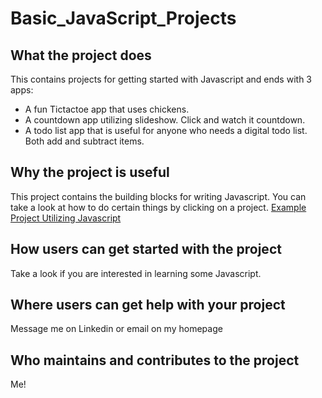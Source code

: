 # Basic_JavaScript_Projects
## What the project does
This contains projects for getting started with Javascript and ends with 3 apps:
* A fun Tictactoe app that uses chickens.
* A countdown app utilizing slideshow. Click and watch it countdown. 
* A todo list app that is useful for anyone who needs a digital todo list. Both add and subtract items. 

## Why the project is useful
This project contains the building blocks for writing Javascript. You can take a look at how to do certain things by clicking on a project.
[Example Project Utilizing Javascript](/Tictactoe/Tictactoe.html)

## How users can get started with the project
Take a look if you are interested in learning some Javascript.

## Where users can get help with your project
Message me on Linkedin or email on my homepage

## Who maintains and contributes to the project
Me!
